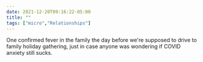```yaml
---
date: 2021-12-20T09:16:22-05:00
title: ""
tags: ["micro","Relationships"]
---
```

One confirmed fever in the family the day before we're supposed to drive to family holiday gathering, just in case anyone was wondering if COVID anxiety still sucks.
